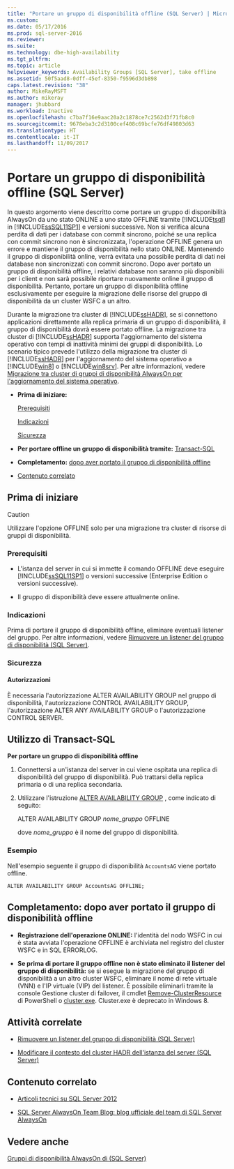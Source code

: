 ```yaml
---
title: "Portare un gruppo di disponibilità offline (SQL Server) | Microsoft Docs"
ms.custom: 
ms.date: 05/17/2016
ms.prod: sql-server-2016
ms.reviewer: 
ms.suite: 
ms.technology: dbe-high-availability
ms.tgt_pltfrm: 
ms.topic: article
helpviewer_keywords: Availability Groups [SQL Server], take offline
ms.assetid: 50f5aad8-0dff-45ef-8350-f9596d3db898
caps.latest.revision: "38"
author: MikeRayMSFT
ms.author: mikeray
manager: jhubbard
ms.workload: Inactive
ms.openlocfilehash: c7ba7f16e9aac20a2c1878ce7c2562d3f71fb8c0
ms.sourcegitcommit: 9678eba3c2d3100cef408c69bcfe76df49803d63
ms.translationtype: HT
ms.contentlocale: it-IT
ms.lasthandoff: 11/09/2017
---
```

# <a name="take-an-availability-group-offline-sql-server"></a>Portare un gruppo di disponibilità offline (SQL Server)
  In questo argomento viene descritto come portare un gruppo di disponibilità AlwaysOn da uno stato ONLINE a uno stato OFFLINE tramite [!INCLUDE[tsql](../../../includes/tsql-md.md)] in [!INCLUDE[ssSQL11SP1](../../../includes/sssql11sp1-md.md)] e versioni successive. Non si verifica alcuna perdita di dati per i database con commit sincrono, poiché se una replica con commit sincrono non è sincronizzata, l'operazione OFFLINE genera un errore e mantiene il gruppo di disponibilità nello stato ONLINE. Mantenendo il gruppo di disponibilità online, verrà evitata una possibile perdita di dati nei database non sincronizzati con commit sincrono. Dopo aver portato un gruppo di disponibilità offline, i relativi database non saranno più disponibili per i client e non sarà possibile riportare nuovamente online il gruppo di disponibilità. Pertanto, portare un gruppo di disponibilità offline esclusivamente per eseguire la migrazione delle risorse del gruppo di disponibilità da un cluster WSFC a un altro.  
  
 Durante la migrazione tra cluster di [!INCLUDE[ssHADR](../../../includes/sshadr-md.md)], se si connettono applicazioni direttamente alla replica primaria di un gruppo di disponibilità, il gruppo di disponibilità dovrà essere portato offline. La migrazione tra cluster di [!INCLUDE[ssHADR](../../../includes/sshadr-md.md)] supporta l'aggiornamento del sistema operativo con tempi di inattività minimi dei gruppi di disponibilità. Lo scenario tipico prevede l'utilizzo della migrazione tra cluster di [!INCLUDE[ssHADR](../../../includes/sshadr-md.md)] per l'aggiornamento del sistema operativo a [!INCLUDE[win8](../../../includes/win8-md.md)] o [!INCLUDE[win8srv](../../../includes/win8srv-md.md)]. Per altre informazioni, vedere [Migrazione tra cluster di gruppi di disponibilità AlwaysOn per l'aggiornamento del sistema operativo](http://msdn.microsoft.com/library/jj873730.aspx).  
  
-   **Prima di iniziare:**  
  
     [Prerequisiti](#Prerequisites)  
  
     [Indicazioni](#Recommendations)  
  
     [Sicurezza](#Security)  
  
-   **Per portare offline un gruppo di disponibilità tramite:**  [Transact-SQL](#TsqlProcedure)  
  
-   **Completamento:**  [dopo aver portato il gruppo di disponibilità offline](#FollowUp)  
  
-   [Contenuto correlato](#RelatedContent)  
  
##  <a name="BeforeYouBegin"></a> Prima di iniziare  
  
> [!CAUTION]  
>  Utilizzare l'opzione OFFLINE solo per una migrazione tra cluster di risorse di gruppi di disponibilità.  
  
###  <a name="Prerequisites"></a> Prerequisiti  
  
-   L'istanza del server in cui si immette il comando OFFLINE deve eseguire [!INCLUDE[ssSQL11SP1](../../../includes/sssql11sp1-md.md)] o versioni successive (Enterprise Edition o versioni successive).  
  
-   Il gruppo di disponibilità deve essere attualmente online.  
  
###  <a name="Recommendations"></a> Indicazioni  
 Prima di portare il gruppo di disponibilità offline, eliminare eventuali listener del gruppo. Per altre informazioni, vedere [Rimuovere un listener del gruppo di disponibilità &#40;SQL Server&#41;](../../../database-engine/availability-groups/windows/remove-an-availability-group-listener-sql-server.md).  
  
###  <a name="Security"></a> Sicurezza  
  
####  <a name="Permissions"></a> Autorizzazioni  
 È necessaria l'autorizzazione ALTER AVAILABILITY GROUP nel gruppo di disponibilità, l'autorizzazione CONTROL AVAILABILITY GROUP, l'autorizzazione ALTER ANY AVAILABILITY GROUP o l'autorizzazione CONTROL SERVER.  
  
##  <a name="TsqlProcedure"></a> Utilizzo di Transact-SQL  
 **Per portare un gruppo di disponibilità offline**  
  
1.  Connettersi a un'istanza del server in cui viene ospitata una replica di disponibilità del gruppo di disponibilità. Può trattarsi della replica primaria o di una replica secondaria.  
  
2.  Utilizzare l'istruzione [ALTER AVAILABILITY GROUP](../../../t-sql/statements/alter-availability-group-transact-sql.md) , come indicato di seguito:  
  
     ALTER AVAILABILITY GROUP *nome_gruppo* OFFLINE  
  
     dove *nome_gruppo* è il nome del gruppo di disponibilità.  
  
### <a name="example"></a>Esempio  
 Nell'esempio seguente il gruppo di disponibilità `AccountsAG` viene portato offline.  
  
```  
ALTER AVAILABILITY GROUP AccountsAG OFFLINE;  
```  
  
##  <a name="FollowUp"></a> Completamento: dopo aver portato il gruppo di disponibilità offline  
  
-   **Registrazione dell'operazione ONLINE:**  l'identità del nodo WSFC in cui è stata avviata l'operazione OFFLINE è archiviata nel registro del cluster WSFC e in SQL ERRORLOG.  
  
-   **Se prima di portare il gruppo offline non è stato eliminato il listener del gruppo di disponibilità:**  se si esegue la migrazione del gruppo di disponibilità a un altro cluster WSFC, eliminare il nome di rete virtuale (VNN) e l'IP virtuale (VIP) del listener. È possibile eliminarli tramite la console Gestione cluster di failover, il cmdlet [Remove-ClusterResource](http://technet.microsoft.com/library/ee461015\(WS.10\).aspx) di PowerShell o [cluster.exe](http://technet.microsoft.com/library/ee461015\(WS.10\).aspx). Cluster.exe è deprecato in Windows 8.  
  
##  <a name="RelatedTasks"></a> Attività correlate  
  
-   [Rimuovere un listener del gruppo di disponibilità &#40;SQL Server&#41;](../../../database-engine/availability-groups/windows/remove-an-availability-group-listener-sql-server.md)  
  
-   [Modificare il contesto del cluster HADR dell'istanza del server &#40;SQL Server&#41;](../../../database-engine/availability-groups/windows/change-the-hadr-cluster-context-of-server-instance-sql-server.md)  
  
##  <a name="RelatedContent"></a> Contenuto correlato  
  
-   [Articoli tecnici su SQL Server 2012](http://msdn.microsoft.com/library/bb418445\(SQL.10\).aspx)  
  
-   [SQL Server AlwaysOn Team Blog: blog ufficiale del team di SQL Server AlwaysOn](https://blogs.msdn.microsoft.com/sqlalwayson/)  
  
## <a name="see-also"></a>Vedere anche  
 [Gruppi di disponibilità AlwaysOn di &#40;SQL Server&#41;](../../../database-engine/availability-groups/windows/always-on-availability-groups-sql-server.md)  
  
  
